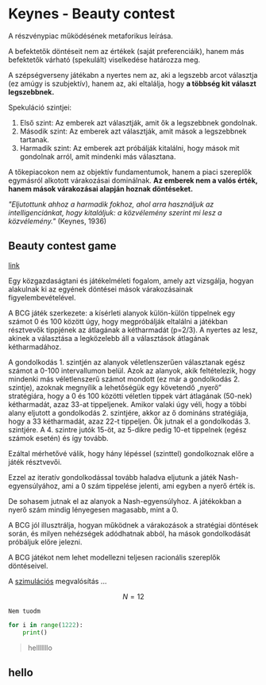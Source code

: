 # Keynes - Beauty contest

A részvénypiac működésének metaforikus leírása.

A befektetők döntéseit nem az értékek (saját preferenciáik), hanem más befektetők várható (spekulált) viselkedése határozza meg.

A szépségverseny játékabn a nyertes nem az, aki a legszebb arcot választja (ez amúgy is szubjektív), hanem az, aki eltalálja, hogy **a többség kit választ legszebbnek.**

Spekuláció szintjei: 
1. Első szint: Az emberek azt választják, amit ők a legszebbnek gondolnak.
2. Második szint: Az emberek azt választják, amit mások a legszebbnek tartanak.
3. Harmadik szint: Az emberek azt próbálják kitalálni, hogy mások mit gondolnak arról, amit mindenki más választana.

A tőkepiacokon nem az objektív fundamentumok, hanem a piaci szereplők egymásról alkotott várakozásai dominálnak. **Az emberek nem a valós érték, hanem mások várakozásai alapján hoznak döntéseket.**

*"Eljutottunk ahhoz a harmadik fokhoz, ahol arra használjuk az intelligenciánkat, hogy kitaláljuk: a közvélemény szerint mi lesz a közvélemény."* (Keynes, 1936)

## Beauty contest game

[link](https://publikaciotar.uni-bge.hu/id/eprint/1980/1/18.%20Kom%C3%A1romi%20Gy%C3%B6rgy.pdf)

Egy közgazdaságtani és játékelméleti fogalom, amely azt vizsgálja, hogyan alakulnak ki az egyének döntései mások várakozásainak figyelembevételével. 

A BCG játék szerkezete: a kísérleti alanyok külön-külön tippelnek egy számot 0 és 100 között úgy, hogy megpróbálják eltalálni a játékban résztvevők tippjének az átlagának a kétharmadát (p=2/3). A nyertes az lesz, akinek a választása a legközelebb áll a választások átlagának kétharmadához.

A gondolkodás 1. szintjén az alanyok véletlenszerűen választanak egész számot a 0-100 intervallumon belül. Azok az alanyok, akik feltételezik, hogy mindenki más véletlenszerű számot mondott (ez már a gondolkodás 2. szintje), azoknak megnyílik a lehetőségük egy követendő „nyerő” stratégiára, hogy a 0 és 100 közötti véletlen tippek várt átlagának (50-nek) kétharmadát, azaz 33-at tippeljenek. Amikor valaki úgy véli, hogy a többi alany eljutott a gondolkodás 2. szintjére, akkor az ő domináns stratégiája, hogy a 33 kétharmadát, azaz 22-t tippeljen. Ők jutnak el a gondolkodás 3. szintjére. A 4. szintre jutók 15-öt, az 5-dikre pedig 10-et tippelnek (egész számok esetén) és így tovább. 

Ezáltal mérhetővé válik, hogy hány lépéssel (szinttel) gondolkoznak előre a játék résztvevői.

Ezzel az iteratív gondolkodással tovább haladva eljutunk a játék Nash-egyensúlyához, ami a 0 szám tippelése jelenti, ami egyben a nyerő érték is.

De sohasem jutnak el az alanyok a Nash-egyensúlyhoz. A játékokban a nyerő szám mindig lényegesen magasabb, mint a 0.

A BCG jól illusztrálja, hogyan működnek a várakozások a stratégiai döntések során, és milyen nehézségek adódhatnak abból, ha mások gondolkodását próbáljuk előre jelezni. 

A BCG játékot nem lehet modellezni teljesen racionális szereplők
döntéseivel.

A [szimulációs](szim.md) megvalósítás ...


$$
N=12
$$

[^12]: hellloooo

`Nem tuodm`

```python
for i in range(1222):
	print()
```

> helllllllo

## hello




